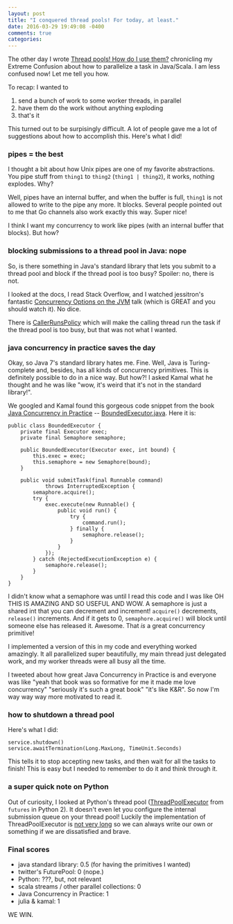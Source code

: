 ```yaml
---
layout: post
title: "I conquered thread pools! For today, at least."
date: 2016-03-29 19:49:08 -0400
comments: true
categories: 
---
```


The other day I wrote [Thread pools! How do I use them?](http://jvns.ca/blog/2016/03/27/thread-pools-how-do-i-use-them/) chronicling my Extreme Confusion about how to parallelize a task in Java/Scala. I am less confused now! Let me tell you how.

To recap: I wanted to 

1. send a bunch of work to some worker threads, in parallel
2. have them do the work without anything exploding
3. that's it

This turned out to be surpisingly difficult. A lot of people gave me a lot of suggestions about how to accomplish this. Here's what I did!

### pipes = the best

I thought a bit about how Unix pipes are one of my favorite abstractions. You pipe stuff from `thing1` to `thing2` (`thing1 | thing2`), it works, nothing explodes. Why?

Well, pipes have an internal buffer, and when the buffer is full, `thing1` is not allowed to write to the pipe any more. It blocks. Several people pointed out to me that Go channels also work exactly this way. Super nice!

I think I want my concurrency to work like pipes (with an internal buffer that blocks). But how?

### blocking submissions to a thread pool in Java: nope

So, is there something in Java's standard library that lets you submit to a thread pool and block if the thread pool is too busy? Spoiler: no, there is not.

I looked at the docs, I read Stack Overflow, and I watched jessitron's fantastic [Concurrency Options on the JVM](https://www.youtube.com/watch?v=yhguOt863nw) talk (which is GREAT and you should watch it). No dice.

There is [CallerRunsPolicy](https://docs.oracle.com/javase/7/docs/api/java/util/concurrent/ThreadPoolExecutor.CallerRunsPolicy.html) which will make the calling thread run the task if the thread pool is too busy, but that was not what I wanted.

### java concurrency in practice saves the day

Okay, so Java 7's standard library hates me. Fine. Well, Java is Turing-complete and, besides, has all kinds of concurrency primitives. This is definitely possible to do in a nice way. But how?! I asked Kamal what he thought and he was like "wow, it's weird that it's not in the standard library!".

We googled and Kamal found this gorgeous code snippet from the book [Java Concurrency in Practice](http://www.amazon.com/Java-Concurrency-Practice-Brian-Goetz/dp/0321349601?ie=UTF8&*Version*=1&*entries*=0) -- [BoundedExecutor.java](http://jcip.net/listings/BoundedExecutor.java). Here it is:

```
public class BoundedExecutor {
    private final Executor exec;
    private final Semaphore semaphore;

    public BoundedExecutor(Executor exec, int bound) {
        this.exec = exec;
        this.semaphore = new Semaphore(bound);
    }

    public void submitTask(final Runnable command)
            throws InterruptedException {
        semaphore.acquire();
        try {
            exec.execute(new Runnable() {
                public void run() {
                    try {
                        command.run();
                    } finally {
                        semaphore.release();
                    }
                }
            });
        } catch (RejectedExecutionException e) {
            semaphore.release();
        }
    }
}
```

I didn't know what a semaphore was until I read this code and I was like OH THIS IS AMAZING AND SO USEFUL AND WOW. A semaphore is just a shared int that you can decrement and increment! `acquire()` decrements, `release()` increments. And if it gets to 0, `semaphore.acquire()` will block until someone else has released it. Awesome. That *is* a great concurrency primitive!

I implemented a version of this in my code and everything worked amazingly. It all parallelized super beautifully, my main thread just delegated work, and my worker threads were all busy all the time.

I tweeted about how great Java Concurrency in Practice is and everyone was like "yeah that book was so formative for me it made me love concurrency" "seriously it's such a great book" "it's like K&R". So now I'm way way way more motivated to read it.

### how to shutdown a thread pool

Here's what I did:

```
service.shutdown()
service.awaitTermination(Long.MaxLong, TimeUnit.Seconds)
```

This tells it to stop accepting new tasks, and then wait for all the tasks to finish! This is easy but I needed to remember to do it and think through it.

### a super quick note on Python

Out of curiosity, I looked at Python's thread pool ([ThreadPoolExecutor](https://docs.python.org/3/library/concurrent.futures.html#concurrent.futures.ThreadPoolExecutor) from `futures` in Python 2). It doesn't even let you configure the internal submission queue on your thread pool! Luckily the implementation of ThreadPoolExecutor is [not very long](https://hg.python.org/cpython/file/3.5/Lib/concurrent/futures/thread.py) so we can always write our own or something if we are dissatisfied and brave.

### Final scores

* java standard library: 0.5 (for having the primitives I wanted)
* twitter's FuturePool: 0 (nope.)
* Python: ???, but, not relevant
* scala streams / other parallel collections: 0
* Java Concurrency in Practice: 1
* julia & kamal: 1

WE WIN.
